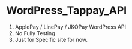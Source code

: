 # WordPress_Tappay_API
1. ApplePay / LinePay / JKOPay WordPress API 
2. No Fully Testing
3. Just for Specific site for now.
